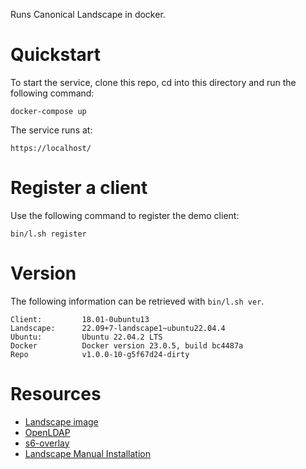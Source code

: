 
Runs Canonical Landscape in docker.

# Quickstart
To start the service, clone this repo, cd into this directory and run the following command:

    docker-compose up

The service runs at:

    https://localhost/

# Register a client
Use the following command to register the demo client:

    bin/l.sh register

# Version
The following information can be retrieved with `bin/l.sh ver`.

    Client:         18.01-0ubuntu13
    Landscape:      22.09+7-landscape1~ubuntu22.04.4
    Ubuntu:         Ubuntu 22.04.2 LTS
    Docker          Docker version 23.0.5, build bc4487a
    Repo            v1.0.0-10-g5f67d24-dirty

# Resources
* [Landscape image](https://hub.docker.com/r/konvergence/landscape/)
* [OpenLDAP](https://hub.docker.com/r/bitnami/openldap/)
* [s6-overlay](https://github.com/just-containers/s6-overlay)
* [Landscape Manual Installation](https://ubuntu.com/landscape/docs/manual-installation)